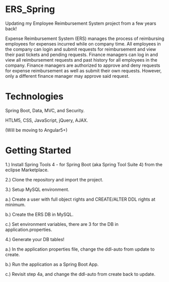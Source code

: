 # ERS_Spring
Updating my Employee Reimbursement System project from a few years back!

Expense Reimbursement System (ERS) manages the process of reimbursing employees for expenses incurred while on company time. All employees in the company can login and submit requests for reimbursement and view their past tickets and pending requests. Finance managers can log in and view all reimbursement requests and past history for all employees in the company. Finance managers are authorized to approve and deny requests for expense reimbursement as well as submit their own requests. However, only a different finance manager may approve said request.


# Technologies
Spring Boot, Data, MVC, and Security.

HTLM5, CSS, JavaScript, jQuery, AJAX.

(Will be moving to Angular5+)


# Getting Started
1.) Install Spring Tools 4 - for Spring Boot (aka Spring Tool Suite 4) from the eclipse Marketplace.

2.) Clone the repository and import the project.

3.) Setup MySQL environment.

  a.) Create a user with full object rights and CREATE/ALTER DDL rights at minimum.
  
  b.) Create the ERS DB in MySQL.
  
  c.) Set environment variables, there are 3 for the DB in application.properties.
  
4.) Generate your DB tables!

  a.) In the application properties file, change the ddl-auto from update to create.
  
  b.) Run the application as a Spring Boot App.
  
  c.) Revisit step 4a, and change the ddl-auto from create back to update.
  
